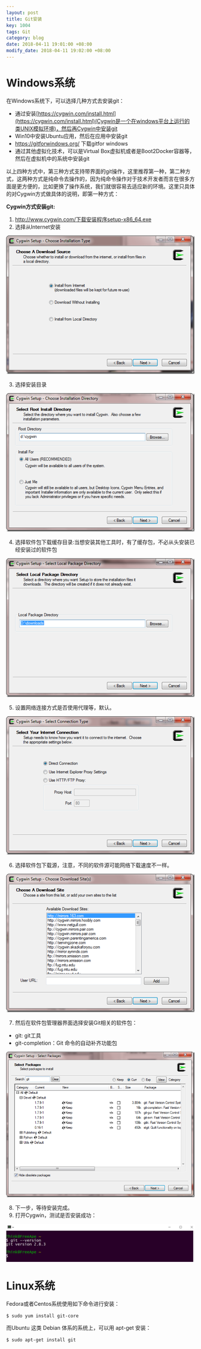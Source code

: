 ```yaml
---
layout: post
title: Git安装
key: 1004
tags: Git
category: blog
date: 2018-04-11 19:01:00 +08:00
modify_date: 2018-04-11 19:02:00 +08:00
---
```


# Windows系统

在Windows系统下，可以选择几种方式去安装git：

- 通过安装[https://cygwin.com/install.html](https://cygwin.com/install.html)(Cygwin是一个在windows平台上运行的类UNIX模拟环境)，然后再Cygwin中安装git
- Win10中安装Ubuntu应用，然后在应用中安装git
- https://gitforwindows.org/ 下载gitfor windows
- 通过其他虚拟化技术，可以是Virtual Box虚拟机或者是Boot2Docker容器等，然后在虚拟机中的系统中安装git

以上四种方式中，第三种方式支持带界面的git操作，这里推荐第一种，第二种方式，这两种方式是纯命令去操作的，因为纯命令操作对于技术开发者而言在很多方面是更方便的，比如更换了操作系统，我们就很容易去适应新的环境。这里只具体的对Cygwin方式做具体的说明，即第一种方式：

**Cygwin方式安装git:**

1. http://www.cygwin.com/下载安装程序setup-x86_64.exe
2. 选择从Internet安装

![Install from Internet](https://github.com/yicm/Images/blob/master/blog/git_install_1.png?raw=true)

3. 选择安装目录

![选择安装目录](https://github.com/yicm/Images/blob/master/blog/git_install_2.png?raw=true)

4. 选择软件包下载缓存目录:当想安装其他工具时，有了缓存包，不必从头安装已经安装过的软件包

![选择软件包下载缓存目录](https://github.com/yicm/Images/blob/master/blog/git_install_3.png?raw=true)

5. 设置网络连接方式是否使用代理等，默认。

![](https://github.com/yicm/Images/blob/master/blog/git_install_4.png?raw=true)

6. 选择软件包下载源，注意，不同的软件源可能网络下载速度不一样。

![](https://github.com/yicm/Images/blob/master/blog/git_install_5.png?raw=true)

7. 然后在软件包管理器界面选择安装Git相关的软件包：
- git: git工具
- git-completion：Git 命令的自动补齐功能包

![](https://github.com/yicm/Images/blob/master/blog/git_install_6.png?raw=true)

8. 下一步，等待安装完成。
9. 打开Cygwin，测试是否安装成功：

![](https://github.com/yicm/Images/blob/master/blog/git_install_7.png?raw=true)

# Linux系统

Fedora或者Centos系统使用如下命令进行安装：

```
$ sudo yum install git-core
```

而Ubuntu 这类 Debian 体系的系统上，可以用 apt-get 安装：

```
$ sudo apt-get install git
```


